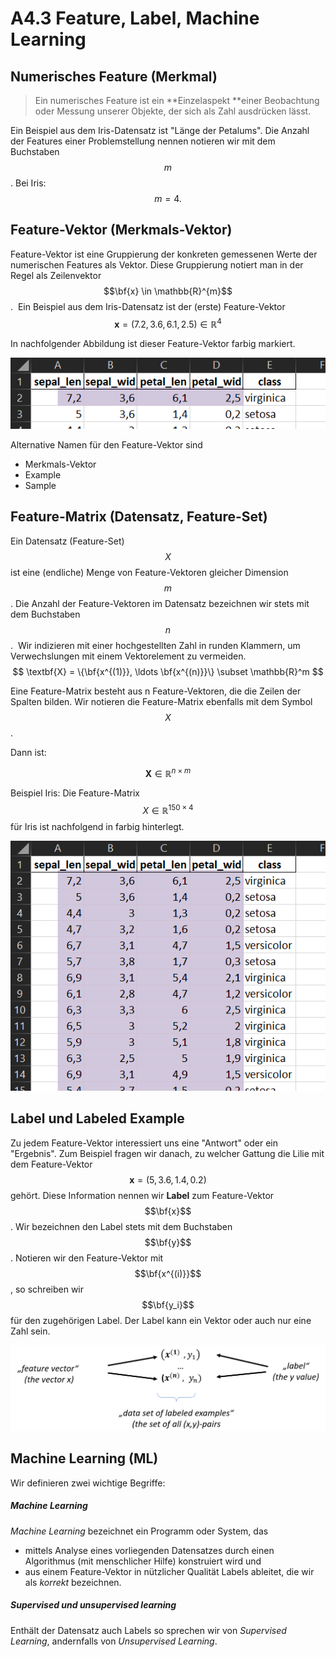 # A4.3 Feature, Label, Machine Learning



## Numerisches Feature (Merkmal)

> Ein numerisches Feature ist ein **Einzelaspekt **einer Beobachtung oder Messung unserer Objekte, der sich als Zahl ausdrücken lässt.

Ein Beispiel aus dem Iris-Datensatz ist  "Länge der Petalums".  Die Anzahl der Features einer Problemstellung nennen notieren wir mit dem Buchstaben $$m$$. Bei Iris: $$m = 4.$$&#x20;



## Feature-Vektor (Merkmals-Vektor)

Feature-Vektor ist eine Gruppierung der konkreten gemessenen Werte der numerischen Features als Vektor. Diese Gruppierung notiert man in der Regel als Zeilenvektor $$\bf{x} \in \mathbb{R}^{m}$$.&#x20; Ein Beispiel aus dem Iris-Datensatz ist der (erste) Feature-Vektor
$$
\textbf{x}= (7.2, 3.6, 6.1, 2.5 ) \in \mathbb{R}^4
$$

In nachfolgender Abbildung ist dieser Feature-Vektor farbig markiert.

![Feature Vektor](a4.3-feature-matrix.assets/image-20211209145849210.png)



Alternative Namen für den Feature-Vektor sind 

- Merkmals-Vektor
- Example
- Sample





## Feature-Matrix (Datensatz, Feature-Set)

Ein Datensatz (Feature-Set) $$X$$ ist eine (endliche) Menge von Feature-Vektoren gleicher Dimension $$m$$. Die Anzahl der Feature-Vektoren im Datensatz bezeichnen wir stets mit dem Buchstaben  $$n$$.&#x20; Wir indizieren mit einer hochgestellten Zahl in runden Klammern, um Verwechslungen mit einem Vektorelement zu vermeiden.
$$
\textbf{X} = \{\bf{x^{(1)}}, \ldots \bf{x^{(n)}}\} \subset \mathbb{R}^m
$$

Eine Feature-Matrix besteht aus n Feature-Vektoren, die die Zeilen der Spalten bilden. Wir notieren die Feature-Matrix ebenfalls mit dem Symbol $$X$$. 

Dann ist:

$$
\textbf{X} \in \mathbb{R}^{n \times m}
$$

Beispiel Iris:  Die Feature-Matrix $$X \in \mathbb{R}^{150 \times 4}$$  für Iris ist nachfolgend in farbig hinterlegt.&#x20;



![Visualisierung der Feature-Matrix](a4.3-feature-matrix.assets/image-20211209141855607.png)



## Label und Labeled Example

Zu jedem Feature-Vektor interessiert uns eine "Antwort"  oder ein "Ergebnis". Zum Beispiel fragen wir danach, zu welcher Gattung die Lilie mit dem Feature-Vektor $$\textbf{x}= (5, 3.6, 1.4, 0.2 )$$ gehört. Diese Information nennen wir **Label** zum Feature-Vektor $$\bf{x}$$. Wir bezeichnen den Label stets mit dem Buchstaben $$\bf{y}$$. Notieren wir den Feature-Vektor mit  $$\bf{x^{(i)}}$$, so schreiben wir $$\bf{y_i}$$ für den zugehörigen Label.  Der Label kann ein Vektor oder auch nur eine Zahl sein.  



![Feature-Vektor, Label und Dataset](a4.3-feature-matrix.assets/image-20211209150145119.png)





## Machine Learning (ML)

Wir definieren zwei wichtige Begriffe:

##### Machine Learning

*Machine Learning* bezeichnet ein Programm oder System, das 

- mittels Analyse eines vorliegenden Datensatzes durch einen Algorithmus (mit menschlicher Hilfe) konstruiert wird und 
- aus einem Feature-Vektor in nützlicher Qualität Labels ableitet, die wir als *korrekt* bezeichnen.



##### Supervised und unsupervised learning

Enthält der Datensatz auch Labels so sprechen wir von *Supervised Learning*, andernfalls von *Unsupervised Learning*. 







